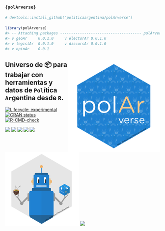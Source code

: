 
<!-- README.md is generated from README.Rmd. Please edit that file -->

### `{polArverse}`

``` r
# devtools::install_github("politicaargentina/polArverse")

library(polArverse)
#> -- Attaching packages ------------------------------------- polArverse0.0.1.0 --
#> v geoAr     0.0.1.0     v electorAr 0.0.1.0
#> v legislAr  0.0.1.0     v discursAr 0.0.1.0
#> v opinAr    0.0.1
```

## <a><img src="man/figures/logo.png" align="right" width="300"/></a> Universo de :package: para trabajar con herramientas y datos de `Pol`ítica `Ar`gentina desde `R`.

<!-- badges: start -->

[![Lifecycle:
experimental](https://img.shields.io/badge/lifecycle-experimental-orange.svg)](https://lifecycle.r-lib.org/articles/stages.html#experimental)
[![CRAN
status](https://www.r-pkg.org/badges/version/polArverse)](https://CRAN.R-project.org/package=opinAr)
[![R-CMD-check](https://github.com/PoliticaArgentina/polArverse/workflows/R-CMD-check/badge.svg)](https://github.com/PoliticaArgentina/polArverse/actions)

<!-- badges: end -->

[<img src="https://github.com/politicaargentina/data_warehouse/raw/master/hex/geoAr.png?raw=true" width="240"/>](https://github.com/PoliticaArgentina/geoAr)
[<img src="https://github.com/politicaargentina/data_warehouse/raw/master/hex/opinAr.PNG?raw=true" width="240"/>](https://github.com/PoliticaArgentina/opinAr)
[<img src="https://github.com/politicaargentina/data_warehouse/raw/master/hex/legislAr.png?raw=true" width="240"/>](https://github.com/PoliticaArgentina/legislAr)
[<img src="https://github.com/politicaargentina/data_warehouse/blob/master/hex/discursAr.png?raw=true" width="240"/>](https://github.com/PoliticaArgentina/discursAr)
[<img src="https://github.com/politicaargentina/data_warehouse/blob/master/hex/electorAr.png?raw=true" width="240"/>](https://github.com/PoliticaArgentina/electorAr)
[<img src="https://github.com/PoliticaArgentina/polar_bot/raw/master/hex/polArbot.png" width="240"/>](https://github.com/PoliticaArgentina/polar_bot)
[<img src="https://github.com/PoliticaArgentina/data_warehouse/raw/master/hex/polAr10-10-10.png" width="240"/>](https://github.com/PoliticaArgentina/data_warehouse)
